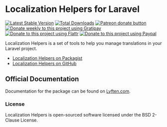 # Localization Helpers for Laravel

[![Latest Stable Version](https://poser.pugx.org/torann/localization-helpers/v/stable.png)](https://packagist.org/packages/torann/localization-helpers)
[![Total Downloads](https://poser.pugx.org/torann/localization-helpers/downloads.png)](https://packagist.org/packages/torann/localization-helpers)
[![Patreon donate button](https://img.shields.io/badge/patreon-donate-yellow.svg)](https://www.patreon.com/torann)
[![Donate weekly to this project using Gratipay](https://img.shields.io/badge/gratipay-donate-yellow.svg)](https://gratipay.com/~torann)
[![Donate to this project using Flattr](https://img.shields.io/badge/flattr-donate-yellow.svg)](https://flattr.com/profile/torann)
[![Donate to this project using Paypal](https://img.shields.io/badge/Donate-PayPal-green.svg)](https://www.paypal.com/cgi-bin/webscr?cmd=_s-xclick&hosted_button_id=4CJA2A97NPYVU)

Localization Helpers is a set of tools to help you manage translations in your Laravel project.

- [Localization Helpers on Packagist](https://packagist.org/packages/torann/localization-helpers)
- [Localization Helpers on GitHub](https://github.com/Torann/localization-helpers)

## Official Documentation

Documentation for the package can be found on [Lyften.com](http://lyften.com/projects/localization-helpers/).

### License

Localization Helpers is open-sourced software licensed under the BSD 2-Clause License.
